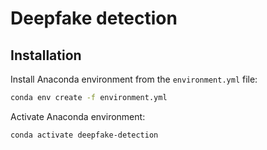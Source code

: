 # Deepfake detection

## Installation

Install Anaconda environment from the `environment.yml` file:
```bash
conda env create -f environment.yml
```

Activate Anaconda environment: 
```bash
conda activate deepfake-detection
```